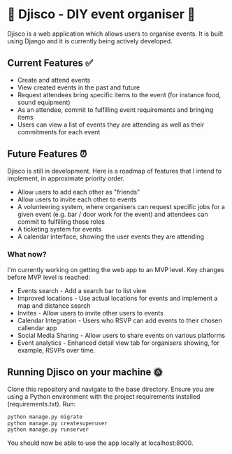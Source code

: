# 🎈 Djisco - DIY event organiser 🎈

Djisco is a web application which allows users to organise events.  It is built using Django and it is currently being actively developed.

## Current Features ✅

- Create and attend events 
- View created events in the past and future
- Request attendees bring specific items to the event (for instance food, sound equipment)
- As an attendee, commit to fulfilling event requirements and bringing items
- Users can view a list of events they are attending as well as their commitments for each event


## Future Features ⏰

Djisco is still in development.  Here is a roadmap of features that I intend to implement, in approximate priority order.

- Allow users to add each other as "friends"
- Allow users to invite each other to events
- A volunteering system, where organisers can request specific jobs for a given event (e.g. bar / door work for the event) and attendees can commit to fulfilling those roles
- A ticketing system for events 
- A calendar interface, showing the user events they are attending


### What now?

I'm currently working on getting the web app to an MVP level.  Key changes before MVP level is reached:

- Events search - Add a search bar to list view
- Improved locations - Use actual locations for events and implement a map and distance search
- Invites - Allow users to invite other users to events
- Calendar Integration - Users who RSVP can add events to their chosen callendar app
- Social Media Sharing - Allow users to share events on various platforms
- Event analytics - Enhanced detail view tab for organisers showing, for example, RSVPs over time.

## Running Djisco on your machine 🌞

Clone this repository and navigate to the base directory. Ensure you are using a Python environment with the project requirements installed (requirements.txt). Run:

```bash
python manage.py migrate
python manage.py createsuperuser
python manage.py runserver
```

You should now be able to use the app locally at localhost:8000. 

  

